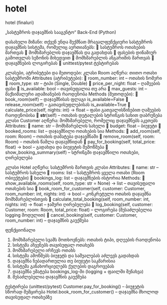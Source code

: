 # hotel
hotel (finaluri)

„სასტუმროს დაჯავშნის სააგენტო“ Back-End (Python)

დასახული მიზანი:
თქვენ უნდა შექმნათ მრავალფუნქციური სასტუმროს დაჯავშნის სისტემა, რომელიც აერთიანებს:  სასტუმროს ოთახების მართვას
 მომხმარებლის დაჯავშნას და გადახდას
 ფასების დინამიურ გამოთვლას სეზონის მიხედვით
 მომხმარებლის ანგარიშის მართვას
 დაჯავშნების ლოგირებას
 unittest/pytest ტესტირებას

კლასები, ატრიბუტები და მეთოდები:
კლასი Room
აღწერა: თითო ოთახი სასტუმროში
Attributes (ატრიბუტები):  room_number: int – ოთახის ნომერი
 room_type: str – ტიპი (Single, Double)  price_per_night: float – ღამეების ფასი
 is_available: bool – თავისუფალია თუ არა  max_guests: int – მაქსიმალური ადამიანების რაოდენობა
Methods (მეთოდები):  book_room(self) – დაჯავშნისას ფლაგი is_available=False
 release_room(self) – გათავისუფლებისას is_available=True
 calculate_price(self, nights: int) -> float – ფასი გათვალისწინებით ღამეების 
რაოდენობისა
 __str__(self) – ოთახის დეტალების სტრინგის სახით დაბრუნება
კლასი Customer
აღწერა: მომხმარებელი, რომელიც დაჯავშნებს აკეთებს
Attributes:  name: str – მომხმარებლის სახელი
 budget: float – ბიუჯეტი
 booked_rooms: list – დაჯავშნილი ოთახების სია
Methods:  add_room(self, room: Room) – ოთახის დამატება დაჯავშნაში
 remove_room(self, room: Room) – ოთახის წაშლა დაჯავშნიდან
 pay_for_booking(self, total_price: float) -> bool – გადახდა და ბიუჯეტის 
შემოწმება  show_booking_summary(self) – სტრინგში დაჯავშნილი ოთახები, 
ღირებულება

კლასი Hotel
აღწერა: სასტუმროს მართვის კლასი
Attributes:  name: str – სასტუმროს სახელი
 rooms: list – სასტუმროს ყველა ოთახი (Room ობიექტები)  bookings_log: list – დაჯავშნების ისტორია
Methods:  show_available_rooms(self, room_type: str = None) -> list – თავისუფალი 
ოთახების სია  book_room_for_customer(self, customer: Customer, room_number: int, nights: 
int) -> bool – კონკრეტული ოთახის დაჯავშნა მომხმარებლისთვის
 calculate_total_booking(self, room_number: int, nights: int) -> float – ჯამური 
ღირებულება  log_booking(self, customer: Customer, room: Room, total_price: float) – 
ლოგირება (შესაძლებელია logging მოდულით)  cancel_booking(self, customer: Customer, room_number: int) – დაჯავშნის 
გაუქმება

ფუნქციონალი
1. მომხმარებელი სვამს მოთხოვნებს: ოთახის ტიპი, დღეების რაოდენობა
2. სისტემა აჩვენებს თავისუფალ ოთახებს
3. მომხმარებელი ირჩევს ოთახს
4. სისტემა ამოწმებს ბიუჯეტს და საშუალებას აძლევს გადახდას
5. დაჯავშნა ნებადართულია თუ ბიუჯეტი საკმარისია
6. სისტემა განახორციელებს ქულების დაგროვებას
7. დაჯავშნა ემატება bookings_log-ში (logging + ფაილში შენახვა)
8. შესაძლებელია დაჯავშნის გაუქმება

   
ტესტირება (unittest/pytest)
Customer.pay_for_booking() – ბიუჯეტის სწორად შემცირება
Hotel.book_room_for_customer() – დაჯავშნა მხოლოდ თავისუფალ ოთახებზე
